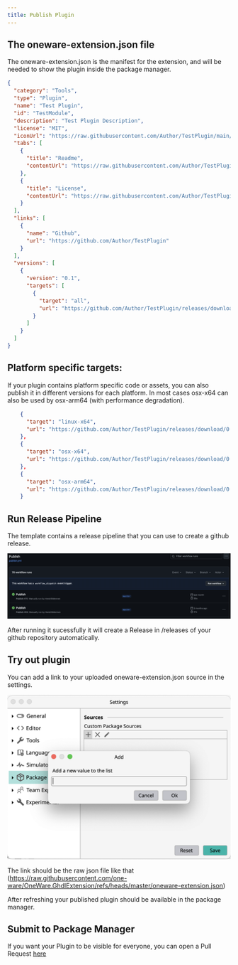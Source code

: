 ```yaml
---
title: Publish Plugin
---
```


## The oneware-extension.json file

The oneware-extension.json is the manifest for the extension, and will be needed to show the plugin inside the package manager.

```json
{
  "category": "Tools",
  "type": "Plugin",
  "name": "Test Plugin",
  "id": "TestModule",
  "description": "Test Plugin Description",
  "license": "MIT",
  "iconUrl": "https://raw.githubusercontent.com/Author/TestPlugin/main/Icon.png",
  "tabs": [
    {
      "title": "Readme",
      "contentUrl": "https://raw.githubusercontent.com/Author/TestPlugin/main/Extension.md"
    },
    {
      "title": "License",
      "contentUrl": "https://raw.githubusercontent.com/Author/TestPlugin/main/License.md"
    }
  ],
  "links": [
    {
      "name": "Github",
      "url": "https://github.com/Author/TestPlugin"
    }
  ],
  "versions": [
    {
      "version": "0.1",
      "targets": [
        {
          "target": "all",
          "url": "https://github.com/Author/TestPlugin/releases/download/0.1/TestPluginExtension_0.1_all.zip"
        }
      ]
    }
  ]
}
```

## Platform specific targets:

If your plugin contains platform specific code or assets, you can also publish it in different versions for each platform. 
In most cases osx-x64 can also be used by osx-arm64 (with performance degradation).

```json
    {
      "target": "linux-x64",
      "url": "https://github.com/Author/TestPlugin/releases/download/0.1/TestPluginExtension_0.1_linux-x64.zip"
    },
    {
      "target": "osx-x64",
      "url": "https://github.com/Author/TestPlugin/releases/download/0.1/TestPluginExtension_0.1_osx-x64.zip"
    },
    {
      "target": "osx-arm64",
      "url": "https://github.com/Author/TestPlugin/releases/download/0.1/TestPluginExtension_0.1_osx-arm64.zip"
    }
```

## Run Release Pipeline

The template contains a release pipeline that you can use to create a github release.

![Release Pipeline](img/release-pipeline.png)

After running it sucessfully it will create a Release in /releases of your github repository automatically.

## Try out plugin

You can add a link to your uploaded oneware-extension.json source in the settings.

![Add Plugin Source](img/add-plugin-source.png)

The link should be the raw json file like that (https://raw.githubusercontent.com/one-ware/OneWare.GhdlExtension/refs/heads/master/oneware-extension.json)

After refreshing your published plugin should be available in the package manager.

## Submit to Package Manager

If you want your Plugin to be visible for everyone, you can open a Pull Request [here](https://github.com/one-ware/OneWare.PublicPackages)
